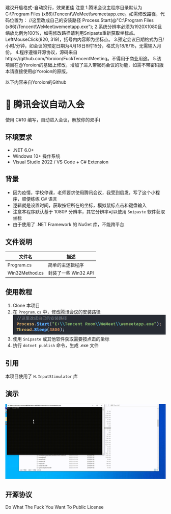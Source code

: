 建议开启格式-自动换行，效果更佳
注意
1.腾讯会议主程序目录默认为C:\Program Files (x86)\Tencent\WeMeet\wemeetapp.exe。如需修改路径，代码位置为：
    //这里改成自己的安装路径
    Process.Start(@"C:\Program Files (x86)\Tencent\WeMeet\wemeetapp.exe");
2.系统分辨率必须为1920X1080且缩放比例为100%，如需修改路径请利用Snipaste重新获取坐标点。LeftMouseClick(820, 319)，括号内内容即为坐标点。
3.预定会议日期格式为日/小时/分钟，如会议的预定日期为4月18日8时15分，格式为18/8/15，无需输入月份。
4.程序遵循开源协议，源码来自https://github.com/Yoroion/FuckTencentMeeting。不得用于商业用途。
5.该项目在@Yoroion的基础上修改，增加了进入带密码会议的功能，如需不带密码版本请直接使用@Yoroion的原版。

以下内容来自Yoroion的Github

# 📡 腾讯会议自动入会
使用 C#10 编写，自动进入会议，解放你的双手(

## 环境要求
- .NET 6.0+
- Windows 10+ 操作系统
- Visual Studio 2022 / VS Code + C# Extension

## 背景

- 因为疫情，学校停课，老师要求使用腾讯会议，我受到启发，写了这个小程序，顺便练练 C# 语言
- 逻辑就是设置时间，获取按钮所在的坐标，模拟鼠标点击和键盘输入
- 注意本程序默认基于 1080P 分辨率，其它分辨率可以使用 `Snipaste` 软件获取坐标
- 由于使用了 .NET Framework 的 NuGet 库，不能跨平台

## 文件说明
| 文件名            | 描述                |
| -----------      | -----------        |
| Program.cs       | 简单的主逻辑程序           |
| Win32Method.cs   | 封装了一些 Win32 API |

## 使用教程
1.  Clone 本项目
2.  在 `Program.cs` 中，修改腾讯会议的安装路径
![使用](./usage.png)
3. 使用 `Snipaste` 或其他软件获取需要按点击的坐标
4.  执行 `dotnet publish` 命令，生成 .exe 文件

## 引用

本项目使用了 `H.InputStimulator` 库

## 演示
![演示](./demo.gif)

## 开源协议
Do What The Fuck You Want To Public License
